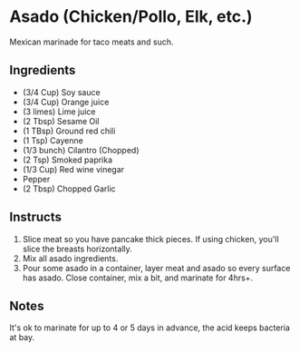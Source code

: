 # Asado (Chicken/Pollo, Elk, etc.)

Mexican marinade for taco meats and such.

## Ingredients

* (3/4 Cup) Soy sauce
* (3/4 Cup) Orange juice
* (3 limes) Lime juice
* (2 Tbsp) Sesame Oil
* (1 TBsp) Ground red chili
* (1 Tsp) Cayenne
* (1/3 bunch) Cilantro (Chopped)
* (2 Tsp) Smoked paprika
* (1/3 Cup) Red wine vinegar
* Pepper
* (2 Tbsp) Chopped Garlic

## Instructs

1. Slice meat so you have pancake thick pieces. If using chicken, you'll slice the breasts horizontally.
2. Mix all asado ingredients.
3. Pour some asado in a container, layer meat and asado so every surface has asado. Close container, mix a bit, and marinate for 4hrs+. 

## Notes

It's ok to marinate for up to 4 or 5 days in advance, the acid keeps bacteria at bay.